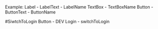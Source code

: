 Example: 
Label - LabelText - LabelName
TextBox - TextBoxName
Button - ButtonText - ButtonName

#SiwtchToLogin
Button - DEV Login - switchToLogin